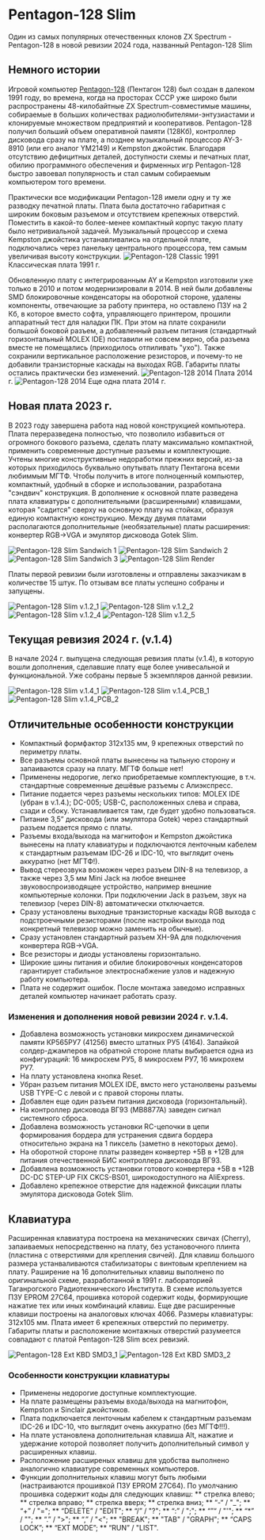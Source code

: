 # Pentagon-128 Slim
Один из самых популярных отечественных клонов ZX Spectrum - Pentagon-128 в новой ревизии 2024 года, названный Pentagon-128 Slim

## Немного истории
Игровой компьютер [Pentagon-128](https://ru.wikipedia.org/wiki/%D0%9F%D0%B5%D0%BD%D1%82%D0%B0%D0%B3%D0%BE%D0%BD_(%D0%BA%D0%BE%D0%BC%D0%BF%D1%8C%D1%8E%D1%82%D0%B5%D1%80)) (Пентагон 128) был создан в далеком 1991 году, во времена, когда на просторах СССР уже широко были распространены 48-килобайтные ZX Spectrum-совместимые машины, собираемые в больших количествах радиолюбителями-энтузиастами и клонируемые множеством предприятий и кооперативов. Pentagon-128 получил больший объем оперативной памяти (128Кб), контроллер дисковода сразу на плате, а позднее музыкальный процессор AY-3-8910 (или его аналог YM2149) и Kempston джойстик. Благодаря отсутствию дефицитных деталей, доступности схемы и печатных плат, обилию программного обеспечения и фирменных игр Pentagon-128 быстро завоевал популярность и стал самым собираемым компьютером того времени.

Практически все модификации Pentagon-128 имели одну и ту же разводку печатной платы. Плата была достаточно габаритная с широким боковым разъемом и отсутствием крепежных отверстий. Поместить в какой-то более-менее компактный корпус такую плату было нетривиальной задачей. Музыкальный процессор и схема Kempston джойстика устанавливались на отдельной плате, подключались через панельку центрального процессора, тем самым увеличивая высоту конструкции.
![Pentagon-128 Classic 1991](images/Pentagon-128_1991.jpg)
Классическая плата 1991 г.

Обновленную плату с интегрированным AY и Kempston изготовили уже только в 2010 и потом модернизировали в 2014. В ней были добавлены SMD блокировочные конденсаторы на оборотной стороне, удалены компоненты, отвечающие за работу принтера, но оставлено ПЗУ на 2 Кб, в которое вместо софта, управляющего принтером, прошили аппаратный тест для наладки ПК. При этом на плате сохранили большой боковой разъем, а добавленный разъем питания (стандартный горизонтальный MOLEX IDE) поставили не совсем верно, оба разъема вместе не помещались (приходилось отпиливать "ухо"). Также сохранили вертикальное расположение резисторов, и почему-то не добавили транзисторные каскады на выходах RGB. Габариты платы остались практически без изменений.
![Pentagon-128 2014](images/Pentagon-128_2014.jpg)
Плата 2014 г.
![Pentagon-128 2014](images/Pentagon-128_2014n.jpeg)
Еще одна плата 2014 г.

## Новая плата 2023 г.
В 2023 году завершена работа над новой конструкцией компьютера. Плата переразведена полностью, что позволило избавиться от огромного бокового разъема, сделать плату максимально компактной, применить современные доступные разъемы и комплектующие. Учтены многие конструктивные недоработки прежних версий, из-за которых приходилось буквально опутывать плату Пентагона всеми любиммым МГТФ.
Чтобы получить в итоге полноценный компьютер, компактный, удобный в сборке и использовании, разработана "сэндвич" конструкция. В дополнение к основной плате разведена плата клавиатуры с дополнительными (расширенными) клавишами, которая "садится" сверху на основную плату на стойках, образуя единую компактную конструкцию. Между двумя платами располагаются дополнительные (необязательные) платы расширения: конвертер RGB->VGA и эмулятор дисковода Gotek Slim.

![Pentagon-128 Slim Sandwich 1](images/Pentagon-128_2024_v.1.4_PCB_5.JPG)
![Pentagon-128 Slim Sandwich 2](images/Pentagon-128_2024_v.1.4_PCB_6.JPG)
![Pentagon-128 Slim Sandwich 3](images/Pentagon-128_2024_v.1.4_PCB_3.JPG)
![Pentagon-128 Slim Render](images/Pentagon-128_2023_v.1.2_Render_1.JPG)

Платы первой ревизии были изготовлены и отправлены заказчикам в количестве 15 штук. По отзывам все платы успешно собраны и запущены.

![Pentagon-128 Slim v.1.2_1](images/Pentagon-128_2023_v.1.2_1.JPG)
![Pentagon-128 Slim v.1.2_2](images/Pentagon-128_2023_v.1.2_2.JPG)
![Pentagon-128 Slim v.1.2_4](images/Pentagon-128_2023_v.1.2_3.JPG)
![Pentagon-128 Slim v.1.2_5](images/Pentagon-128_2023_v.1.2_4.JPG)

## Текущая ревизия 2024 г. (v.1.4)
В начале 2024 г. выпущена следующая ревизия платы (v.1.4), в которую вошли дополнения, сделавшие плату еще более унивесальной и функциональной. Уже собраны первые 5 экземпляров данной ревизии.

![Pentagon-128 Slim v.1.4_1](images/Pentagon-128_2024_v.1.4_1.JPG)
![Pentagon-128 Slim v.1.4_PCB_1](images/Pentagon-128_2024_v.1.4_PCB_1.JPG)
![Pentagon-128 Slim v.1.4_PCB_2](images/Pentagon-128_2024_v.1.4_PCB_2.JPG)

## Отличительные особенности конструкции
* Компактный формфактор 312x135 мм, 9 крепежных отверстий по периметру платы.
* Все разъемы основной платы вынесены на тыльную сторону и запаиваются сразу на плату. МГТФ больше нет!
* Применены недорогие, легко приобретаемые комплектующие, в т.ч. стандартные современные дешёвые разъемы с Алиэкспресс.
* Питание подается через разъемы нескольких типов: MOLEX IDE (убран в v.1.4.); DC-005; USB-C, расположенных слева и справа, сзади и сбоку. Устанавливается там, где будет удобно пользоваться.
* Питание 3,5” дисковода (или эмулятора Gotek) через стандартный разъем подается прямо с платы.
* Разъемы входа/выхода на магнитофон и Kempston джойстика вынесены на плату клавиатуры и подключаются ленточным кабелем к стандартным разъемам IDC-26 и IDC-10, что выглядит очень аккуратно (нет МГТФ!).
* Вывод стереозвука возможен через разъем DIN-8 на телевизор, а также через 3,5 мм Mini Jack на любое внешнее звуковоспроизводящее устройство, например внешние компьютерные колонки. При подключении Jack в разъем, звук на телевизор (через DIN-8) автоматически отключается.
* Сразу установлены выходные транзисторные каскады RGB выхода с подстроечными резисторами (после настройки выхода под конкретный телевизор можно заменить на обычные).
* Сразу установлен стандартный разъем XH-9A для подключения конвертера RGB->VGA.
* Все резисторы и диоды установлены горизонтально.
* Широкие шины питания и обилие блокировочных конденсаторов гарантирует стабильное электроснабжение узлов и надежную работу компьютера.
* Плата не содержит ошибок. После монтажа заведомо исправных деталей компьютер начинает работать сразу.

### Изменения и дополнения новой ревизии 2024 г. v.1.4.
* Добавлена возможность установки микросхем динамической памяти КР565РУ7 (41256) вместо штатных РУ5 (4164). Запайкой солдер-джамперов на обратной стороне платы выбирается одна из конфигураций: 16 микросхем РУ5, 8 микросхем РУ7, 16 микрохем РУ7.
* На плату установлена кнопка Reset.
* Убран разъем питания MOLEX IDE, вмсто него устанолвены разъемы USB TYPE-C с левой и с правой стороны платы.
* Добавлен еще один разъем питания дисковода (горизонтальный).
* На контроллер дисковода ВГ93 (MB8877A) заведен сигнал системного сброса.
* Добавлена возможность установки RC-цепочки в цепи формирования бордера для устранения сдвига бордера относительно экрана на 1 пиксель (заметно в некоторых демо).
* На оборотной стороне платы разведен конвертер +5В в +12В для питания отечественной БИС контроллера дисковода ВГ93.
* Добавлена возможность установки готового конвертера +5В в +12В DC-DC STEP-UP FIX CKCS-BS01, широкодоступного на AliExpress.
* Добавлено крепежное отверстие для надежной фиксации платы эмулятора дисковода Gotek Slim.

## Клавиатура
Расширенная клавиатура построена на механических свичах (Cherry), запаиваемых непосредственно на плату, без установочного плинта (пластина с отверстиями для крепления свичей). 
Для клавиш большого размера устанваливаются стабилизаторы с винтовым креплением на плату.
Раширение на 16 дополнительных клавиш выполнено по оригинальной схеме, разработанной в 1991 г. лабораторией Таганрогского Радиотехнического Института. В схеме используется ПЗУ EPROM 27С64, прошивка которой содержит коды, формирующие нажатие тех или иных комбинаций клавиш.
Еще две расширенные клавиши построены на аналоговых ключах 4066.
Размеры клавиатуры: 312x105 мм. Плата имеет 6 крепежных отверстий по периметру.
Габариты платы и расположение монтажных отверстий разумеется совпадают с платой Pentagon-128 Slim всех ревизий.

![Pentagon-128 Ext KBD SMD3_1](images/Pentagon-128_KBD_SMD3_1.JPG)
![Pentagon-128 Ext KBD SMD3_2](images/Pentagon-128_KBD_SMD3_2.JPG)


### Особенности конструкции клавиатуры
* Применены недорогие доступные комплектующие.
* На плате размещены разъемы входа/выхода на магнитофон, Kempston и Sinclair джойстиков.
* Плата подключается ленточным кабелем к стандартным разъемам IDC-26 и IDC-10, что выглядит очень аккуратно (без МГТФ!!!).
* На плате установлена дополнительная клавиша Alt, нажатие и удержание которой позволяет получить дополнительный символ у расширенных клавиш.
* Расположение расширеных клавиш для удобства выполнено аналогично клавиатуре современных компьютеров.
* Функции дополнительных клавиш могут быть любыми (настраиваются прошивкой ПЗУ EPROM 27C64). По умолчанию прошивка содержит коды для следующих клавиш:
** стрелка влево;
** стрелка вправо;
** стрелка вверх;
** стрелка вниз;
** “-“ / "_";
** “+” / "=";
** “DELETE” / "EDIT";
** “/” / "?";
** “:” / ";";
** “”“ / "'";
** “*” / "\";
** “.” / ">";
** “,” / "<";
** "BREAK";
** "TAB" / "GRAPH";
** “CAPS LOCK”;
** “EXT MODE”;
** “RUN” / "LIST".

